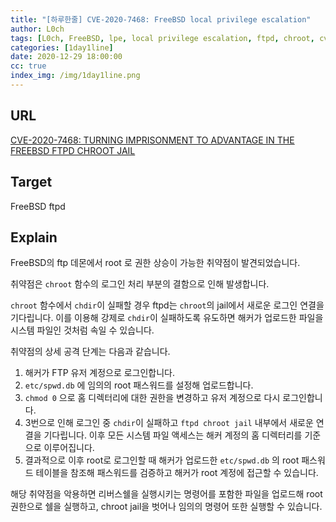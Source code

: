 ```yaml
---
title: "[하루한줄] CVE-2020-7468: FreeBSD local privilege escalation"
author: L0ch
tags: [L0ch, FreeBSD, lpe, local privilege escalation, ftpd, chroot, cve]
categories: [1day1line]
date: 2020-12-29 18:00:00
cc: true
index_img: /img/1day1line.png
---
```


## URL 

[CVE-2020-7468: TURNING IMPRISONMENT TO ADVANTAGE IN THE FREEBSD FTPD CHROOT JAIL](https://www.zerodayinitiative.com/blog/2020/12/21/cve-2020-7468-turning-imprisonment-to-advantage-in-the-freebsd-ftpd-chroot-jail)

## Target

FreeBSD ftpd

## Explain

FreeBSD의 ftp 데몬에서 root 로 권한 상승이 가능한 취약점이 발견되었습니다.

취약점은 `chroot` 함수의 로그인 처리 부분의 결함으로 인해 발생합니다.

`chroot` 함수에서 `chdir`이 실패할 경우 ftpd는 `chroot`의 jail에서 새로운 로그인 연결을 기다립니다. 이를 이용해 강제로 `chdir`이 실패하도록 유도하면 해커가 업로드한 파일을 시스템 파일인 것처럼 속일 수 있습니다.

취약점의 상세 공격 단계는 다음과 같습니다.

1. 해커가 FTP 유저 계정으로 로그인합니다.
2. `etc/spwd.db` 에 임의의 root 패스워드를 설정해 업로드합니다.
3. `chmod 0` 으로 홈 디렉터리에 대한 권한을 변경하고 유저 계정으로 다시 로그인합니다.
4. 3번으로 인해 로그인 중 `chdir`이 실패하고 `ftpd chroot jail` 내부에서 새로운 연결을 기다립니다. 이후 모든 시스템 파일 액세스는 해커 계정의 홈 디렉터리를 기준으로 이루어집니다.
5. 결과적으로 이후 root로 로그인할 때 해커가 업로드한 `etc/spwd.db` 의 root 패스워드 테이블을 참조해 패스워드를 검증하고 해커가 root 계정에 접근할 수 있습니다.

해당 취약점을 악용하면 리버스쉘을 실행시키는 명령어를 포함한 파일을 업로드해 root 권한으로 쉘을 실행하고, chroot jail을 벗어나 임의의 명령어 또한 실행할 수 있습니다.